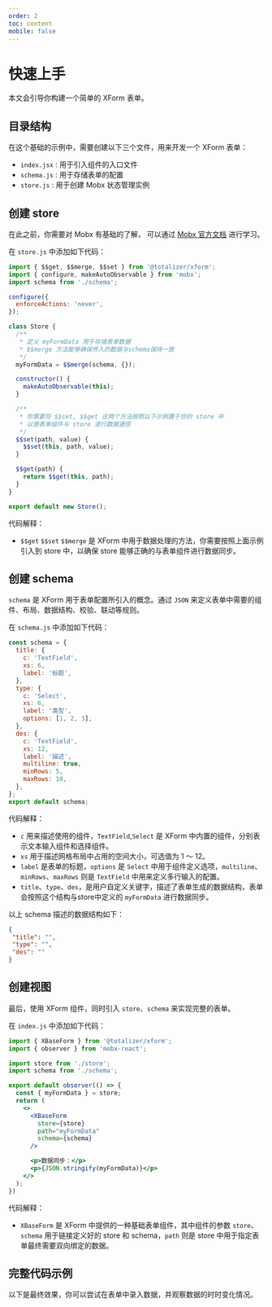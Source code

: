 ```yaml
---
order: 2
toc: content
mobile: false
---
```


# 快速上手

本文会引导你构建一个简单的 XForm 表单。

## 目录结构

在这个基础的示例中，需要创建以下三个文件，用来开发一个 XForm 表单：

* `index.jsx` : 用于引入组件的入口文件
* `schema.js` : 用于存储表单的配置
* `store.js` : 用于创建 Mobx 状态管理实例

## 创建 store

在此之前，你需要对 Mobx 有基础的了解， 可以通过 [Mobx 官方文档](https://mobx.js.org/README.html) 进行学习。

在 `store.js` 中添加如下代码： 

``` js
import { $$get, $$merge, $$set } from '@totalizer/xform';
import { configure, makeAutoObservable } from 'mobx';
import schema from './schema';

configure({
  enforceActions: 'never',
});

class Store {
  /**
   * 定义 myFormData 用于存储表单数据
   * $$merge 方法能够确保传入的数据与schema保持一致
   */
  myFormData = $$merge(schema, {});

  constructor() {
    makeAutoObservable(this);
  }

  /**
   * 你需要将 $$set, $$get 这两个方法按照以下示例置于你的 store 中
   * 以便表单组件与 store 进行数据通信
   */
  $$set(path, value) {
    $$set(this, path, value);
  }

  $$get(path) {
    return $$get(this, path);
  }
}

export default new Store();

```

代码解释：

* `$$get` `$$set` `$$merge` 是 XForm 中用于数据处理的方法，你需要按照上面示例引入到 store 中，以确保 store 能够正确的与表单组件进行数据同步。


## 创建 schema 

`schema` 是 XForm 用于表单配置所引入的概念。通过 `JSON` 来定义表单中需要的组件、布局、数据结构、校验、联动等规则。

在 `schema.js` 中添加如下代码： 

``` js
const schema = {
  title: {
    c: 'TextField',
    xs: 6,
    label: '标题',
  },
  type: {
    c: 'Select',
    xs: 6,
    label: '类型',
    options: [1, 2, 3],
  },
  des: {
    c: 'TextField',
    xs: 12,
    label: '描述',
    multiline: true,
    minRows: 5,
    maxRows: 10,
  },
};
export default schema;

```
代码解释：
* `c` 用来描述使用的组件，`TextField`,`Select` 是 XForm 中内置的组件，分别表示文本输入组件和选择组件。
* `xs` 用于描述网格布局中占用的空间大小，可选值为 1 ～ 12。
* `label` 是表单的标题，`options` 是 `Select` 中用于组件定义选项，`multiline`、`minRows`、`maxRows` 则是 `TextField` 中用来定义多行输入的配置。
* `title`、`type`、`des`，是用户自定义关键字，描述了表单生成的数据结构，表单会按照这个结构与store中定义的 `myFormData` 进行数据同步。

以上 schema 描述的数据结构如下：

``` json 
{
 "title": "",
 "type": "",
 "des": ""
}
```

## 创建视图

最后，使用 XForm 组件，同时引入 `store`、`schema` 来实现完整的表单。

在 `index.js` 中添加如下代码：

``` jsx | pure
import { XBaseForm } from '@totalizer/xform';
import { observer } from 'mobx-react';

import store from './store';
import schema from './schema';

export default observer(() => {
  const { myFormData } = store;
  return (
    <>
      <XBaseForm
        store={store}
        path="myFormData"
        schema={schema}
      />

      <p>数据同步：</p>
      <p>{JSON.stringify(myFormData)}</p>
    </>
  );
})

```

代码解释：

* `XBaseForm` 是 XForm 中提供的一种基础表单组件，其中组件的参数 `store`、`schema` 用于链接定义好的 store 和 schema，`path` 则是 store 中用于指定表单最终需要双向绑定的数据。

## 完整代码示例

以下是最终效果，你可以尝试在表单中录入数据，并观察数据的时时变化情况。

<code src="./examples/simple"  background="#fff"></code>
